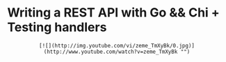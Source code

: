 # Writing a REST API with Go && Chi + Testing handlers
<div align="center">
  
    [![](http://img.youtube.com/vi/zeme_TmXyBk/0.jpg)](http://www.youtube.com/watch?v=zeme_TmXyBk "")

<div>
  

